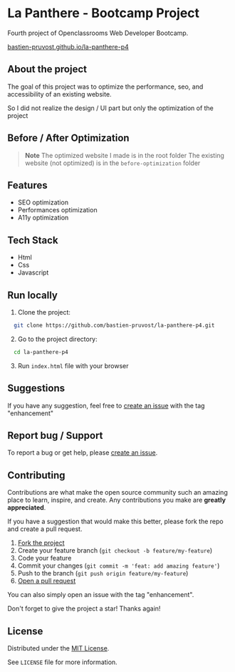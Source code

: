 <!-- prettier-ignore-start -->

<!-- Rename all occurences with Cmd + D :

La Panthere - Bootcamp Project
la-panthere-p4
bastien-pruvost.github.io/la-panthere-p4
https://bastien-pruvost.github.io/la-panthere-p4/

 -->

# La Panthere - Bootcamp Project

Fourth project of Openclassrooms Web Developer Bootcamp.

[bastien-pruvost.github.io/la-panthere-p4](https://bastien-pruvost.github.io/la-panthere-p4/)


## About the project

The goal of this project was to optimize the performance, seo, and accessibility of an existing website.

So I did not realize the design / UI part but only the optimization of the project


## Before / After Optimization

> **Note**
> The optimized website I made is in the root folder
> The existing website (not optimized) is in the `before-optimization` folder


## Features

- SEO optimization
- Performances optimization
- A11y optimization


## Tech Stack

- Html
- Css
- Javascript


## Run locally

1. Clone the project:

```bash
  git clone https://github.com/bastien-pruvost/la-panthere-p4.git
```

2. Go to the project directory:

```bash
  cd la-panthere-p4
```

3. Run `index.html` file with your browser


## Suggestions

If you have any suggestion, feel free to [create an issue](https://github.com/bastien-pruvost/la-panthere-p4/issues) with the tag "enhancement"


## Report bug / Support

To report a bug or get help, please [create an issue](https://github.com/bastien-pruvost/la-panthere-p4/issues).


## Contributing

Contributions are what make the open source community such an amazing place to learn, inspire, and create. Any contributions you make are **greatly appreciated**.

If you have a suggestion that would make this better, please fork the repo and create a pull request.

1. [Fork the project](https://github.com/bastien-pruvost/la-panthere-p4/fork)
2. Create your feature branch (`git checkout -b feature/my-feature`)
3. Code your feature
4. Commit your changes (`git commit -m 'feat: add amazing feature'`)
5. Push to the branch (`git push origin feature/my-feature`)
6. [Open a pull request](https://github.com/bastien-pruvost/la-panthere-p4/compare)

You can also simply open an issue with the tag "enhancement".

Don't forget to give the project a star! Thanks again!


## License

Distributed under the [MIT License](https://choosealicense.com/licenses/mit).

See `LICENSE` file for more information.



<!-- prettier-ignore-end -->
